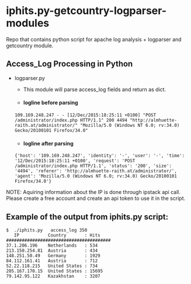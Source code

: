 # iphits.py-getcountry-logparser-modules
Repo that contains python script for apache log analysis + logparser and getcountry module.

## Access_Log Processing in Python

- logparser.py
  
  - This  module will parse access_log fields and return as dict.

  - #### logline before parsing
  ```
  109.169.248.247 - - [12/Dec/2015:18:25:11 +0100] "POST /administrator/index.php HTTP/1.1" 200 4494 "http://almhuette-raith.at/administrator/" "Mozilla/5.0 (Windows NT 6.0; rv:34.0) Gecko/20100101 Firefox/34.0"
  ```
  - #### logline after parsing
  ```
  {'host': '109.169.248.247', 'identity': '-', 'user': '-', 'time': '12/Dec/2015:18:25:11 +0100', 'request': 'POST /administrator/index.php HTTP/1.1', 'status': '200', 'size': '4494', 'referer': 'http://almhuette-raith.at/administrator/', 'agent': 'Mozilla/5.0 (Windows NT 6.0; rv:34.0) Gecko/20100101 Firefox/34.0'}
  ```

NOTE: Aquiring information about the IP is done through ipstack api call. Please create a free account and create an api token to use it in the script.


## Example of the output from iphits.py script:

```
$  ./iphits.py   access_log 350
   IP           Country       : Hits
########################################
37.1.206.196    Netherlands   : 534
213.150.254.81  Austria       : 434
148.251.50.49   Germany       : 1929
84.112.161.41   Austria       : 712
52.22.118.215   United States : 734
205.167.170.15  United States : 15695
79.142.95.122   Kazakhstan    : 3207
```
